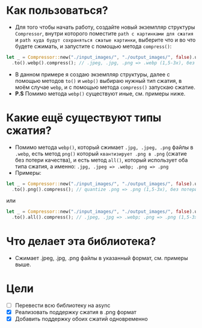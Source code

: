 # Как пользоваться?
- Для того чтобы начать работу, создайте новый экземпляр структуры `Compressor`, внутри которого поместите `path с картинками для сжатия` и `path куда будут сохраняться сжатые картинки`, выберите что и во что будете сжимать, и запустите с помощью метода `compress()`:
```rust
let _ = Compressor::new("./input_images/", "./output_images/", false).unwrap() // третий параметр означает логи, если параметр true, то время сжатия будет логироваться, если false - то нет
  .to().webp().compress(); // .jpeg, .jpg, .png => .webp (1,5-3x), без потери качества
```
- В данном примере я создаю экземпляр структуры, далее с помощью методов `to()` и `webp()` выбираю нужный тип сжатия, в моём случае `webp`, и с помощью метода `compress()` запускаю сжатие.
- **P.S** Помимо метода `webp()` существуют иные, см. примеры ниже.

# Какие ещё существуют типы сжатия?
- Помимо метода `webp()`, который сжимает `.jpg, .jpeg, .png` файлы в `.webp`, есть метод `png()` который `квантизирует .png в .png` (сжатие без потери качества), и есть метод `all()`, который использует оба типа сжатия, а именно: `.jpg, .jpeg => .webp; .png => .png`
- Примеры:
```rust
let _ = Compressor::new("./input_images/", "./output_images/", false).unwrap() // третий параметр означает логи, если параметр true, то время сжатия будет логироваться, если false - то нет
  .to().png().compress(); // quantize .png => .png (1,5-3x), без потери качества
```
или
```rust
let _ = Compressor::new("./input_images/", "./output_images/", false).unwrap() // третий параметр означает логи, если параметр true, то время сжатия будет логироваться, если false - то нет
  .to().all().compress(); // .jpeg, .jpg => .webp; .png => .png (1,5-3x), без потери качества
```

# Что делает эта библиотека?
- Сжимает .jpeg, .jpg, .png файлы в указанный формат, см. примеры выше.

# Цели
- [ ] Перевести всю библиотеку на async
- [x] Реализовать поддержку сжатия в .png формат
- [x] Добавить поддержку обоих сжатий одновременно
